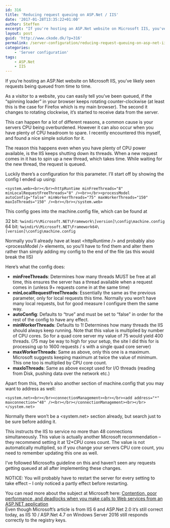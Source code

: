 ```yaml
---
id: 316
title: 'Reducing request queuing on ASP.Net / IIS'
date: '2017-01-28T13:35:22+01:00'
author: Steffen
excerpt: "If you're hosting an ASP.Net website on Microsoft IIS, you've likely seen requests being queued from time to time.\r\n\r\nLuckily one of the more common causes is easily remedied, here's how to do it."
layout: post
guid: 'http://www.ckode.dk/?p=316'
permalink: /server-configuration/reducing-request-queuing-on-asp-net-iis/
categories:
    - 'Server configuration'
tags:
    - ASP.Net
    - IIS
---
```


If you’re hosting an ASP.Net website on Microsoft IIS, you’ve likely seen requests being queued from time to time.

As a visitor to a website, you can easily tell you’ve been queued, if the “spinning loader” in your browser keeps rotating counter-clockwise (at least this is the case for Firefox which is my main browser). The second it changes to rotating clockwise, it’s started to receive data from the server.

This can happen for a lot of different reasons, a common cause is your servers CPU being overburdened. However it can also occur when you have plenty of CPU headroom to spare. I recently encountered this myself, and found a nice simple solution for it.

The reason this happens even when you have plenty of CPU power available, is the IIS keeps shutting down its threads. When a new request comes in it has to spin up a new thread, which takes time. While waiting for the new thread, the request is queued.

Luckily there’s a configuration for this parameter. I’ll start off by showing the config I ended up using:

`<system.web><br></br><httpRuntime minFreeThreads="8" minLocalRequestFreeThreads="8" /><br></br><processModel autoConfig="false" minWorkerThreads="75" maxWorkerThreads="150" maxIoThreads="150" /><br></br></system.web>`

This config goes into the machine.config file, which can be found at

32 bit: `%windir%\Microsoft.NET\Framework\[version]\config\machine.config`  
64 bit: `%windir%\Microsoft.NET\Framework64\[version]\config\machine.config`

Normally you’ll already have at least &lt;httpRuntime /&gt; and probably also &lt;processModel /&gt; elements, so you’ll have to find them and alter them rather than simply adding my config to the end of the file (as this would break the IIS)

Here’s what the config does:

- **minFreeThreads**: Determines how many threads MUST be free at all time, this ensures the server has a thread available when a request comes in (unless 9+ requests come in at the same time)
- **minLocalRequestFreeThreads**: Essentially the same as the previous parameter, only for local requests this time. Normally you won’t have many local requests, but for good measure I configure them the same way.
- **autoConfig**: Defaults to “true” and must be set to “false” in order for the rest of the config to have any effect.
- **minWorkerThreads**: Defaults to 1! Determines how many threads the IIS should always keep running. Note that this value is multiplied by number of CPU cores. So for a quad core server my value of 75 would yield 400 threads. (75 may be way to high for your setup, the site I did this for is processing up to 1600 requests / s with a single quad core server)
- **maxWorkerThreads**: Same as above, only this one is a maximum. Microsoft suggests keeping maximum at twice the value of minimum. This one too is multiplied by CPU core count.
- **maxIoThreads**: Same as above except used for I/O threads (reading from Disk, pushing data over the network etc.)

Apart from this, there’s also another section of machine.config that you may want to address as well:

`<system.net><br></br><connectionManagement><br></br><add address="*" maxconnection="48" /><br></br></connectionManagement><br></br></system.net>`

Normally there won’t be a &lt;system.net&gt; section already, but search just to be sure before adding it.

This instructs the IIS to service no more than 48 connections simultaneously. This value is actually another Microsoft recommendation – they recommend setting it at 12\*CPU cores count. The value is not automatically multiplied, so if you change your servers CPU core count, you need to remember updating this one as well.

I’ve followed Microsofts guideline on this and haven’t seen any requests getting queued at all after implementing these changes.

NOTICE: You will probably have to restart the server for every setting to take effect – I only noticed a partly effect before restarting.

You can read more about the subject at Microsoft here: [Contention, poor performance, and deadlocks when you make calls to Web services from an ASP.NET application](https://support.microsoft.com/en-us/help/821268/contention,-poor-performance,-and-deadlocks-when-you-make-calls-to-web-services-from-an-asp.net-application)  
Even though Microsoft’s article is from IIS 6 and ASP.Net 2.0 it’s still correct today, as IIS 10 / ASP.Net 4.7 on Windows Server 2016 still responds correctly to the registry keys.